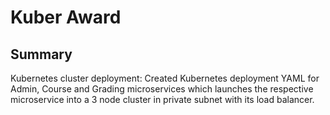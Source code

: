 # Kuber Award

## Summary
Kubernetes cluster deployment: Created Kubernetes deployment YAML for Admin, Course and Grading microservices which launches the respective microservice into a 3 node cluster in private subnet with its load balancer.
